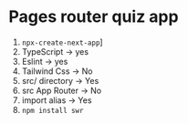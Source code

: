 # Pages router quiz app

1. `npx-create-next-app`]
2. TypeScript → yes
3. Eslint → yes
4. Tailwind Css → No
5. src/ directory → Yes
6. src App Router → No
7. import alias → Yes
8. `npm install swr`
